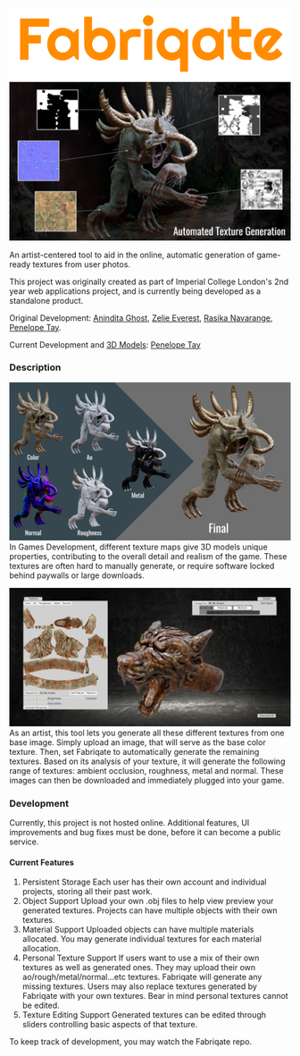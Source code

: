 ![logo](./asset/Fabriqate_0.png)
![1](./asset/Fabriqate_1.jpg)

An artist-centered tool to aid in the online, automatic generation of game-ready textures from user photos.

This project was originally created as part of Imperial College London's 2nd year web applications project, and is currently being developed as a standalone product.

Original Development:
[Anindita Ghost](https://github.com/anindita), [Zelie Everest](https://github.com/Zeverest), [Rasika Navarange](https://github.com/rasnav99), [Penelope Tay](https://github.com/Ozeuth).

Current Development and [3D Models](https://www.artstation.com/ozeuth):
[Penelope Tay](https://github.com/Ozeuth)

### Description
![2](./asset/Fabriqate_2.jpg)
In Games Development, different texture maps give 3D models unique properties, contributing to the overall detail and realism of the game. These textures are often hard to manually generate, or require software locked behind paywalls or large downloads.

![3](./asset/Fabriqate_3.jpg)
As an artist, this tool lets you generate all these different textures from one base image. Simply upload an image, that will serve as the base color texture. Then, set Fabriqate to automatically generate the remaining textures. Based on its analysis of your texture, it will generate the following range of textures: ambient occlusion, roughness, metal and normal. 
These images can then be downloaded and immediately plugged into your game.

### Development
Currently, this project is not hosted online. Additional features, UI improvements and bug fixes must be done, before it can become a public service.
#### Current Features
1. Persistent Storage
   Each user has their own account and individual projects, storing all their past work.
2. Object Support
   Upload your own .obj files to help view preview your generated textures. Projects can have multiple objects with their own textures.
3. Material Support
   Uploaded objects can have multiple materials allocated. You may generate individual textures for each material allocation.
4. Personal Texture Support
   If users want to use a mix of their own textures as well as generated ones. They may upload their own ao/rough/metal/normal...etc textures. Fabriqate will generate any missing textures. Users may also replace textures generated by Fabriqate with your own textures. Bear in mind personal textures cannot be edited.
5. Texture Editing Support
   Generated textures can be edited through sliders controlling basic aspects of that texture.

To keep track of development, you may watch the Fabriqate repo.

